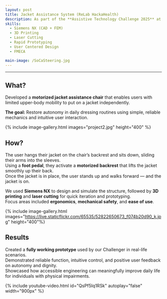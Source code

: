 ```yaml
---
layout: post  
title: Jacket Assistance System (ReLab HackaHealth)  
description: As part of the **Assistive Technology Challenge 2025** at **ReLab ETH Zürich**, our team developed a jacket assistance chair for a Challenger with upper-body mobility impairments. The system uses a motorized backrest and foot pedal interface to allow users to independently put on a jacket, eliminating the need for caregiver support. I was the **Technical Lead** on this project, responsible for the mechanical design and prototyping using Siemens NX, 3D printing, and hands-on iteration.  
skills:
  - Siemens NX (CAD + FEM)
  - 3D Printing
  - Laser Cutting
  - Rapid Prototyping
  - User Centered Design
  - FMECA

main-image: /SoCaSteering.jpg
---
```


---
## What?
Developed a **motorized jacket assistance chair** that enables users with limited upper-body mobility to put on a jacket independently.

**The goal:** Restore autonomy in daily dressing routines using simple, reliable mechanics and intuitive user interaction.

{% include image-gallery.html images="project2.jpg" height="400" %}

## How?
The user hangs their jacket on the chair’s backrest and sits down, sliding their arms into the sleeves.  
Using a **foot pedal**, they activate a **motorized backrest** that lifts the jacket smoothly up their back.  
Once the jacket is in place, the user stands up and walks forward — and the jacket is on.

We used **Siemens NX** to design and simulate the structure, followed by **3D printing** and **laser cutting** for quick iteration and prototyping.  
Focus areas included **ergonomics**, **mechanical safety**, and **ease of use**.

{% include image-gallery.html images="https://live.staticflickr.com/65535/52822650673_f074b20d90_k.jpg" height="400"%}  

## Results
Created a **fully working prototype** used by our Challenger in real-life scenarios.  
Demonstrated reliable function, intuitive control, and positive user feedback on autonomy and dignity.  
Showcased how accessible engineering can meaningfully improve daily life for individuals with physical impairments.

{% include youtube-video.html id="QsPf5Iq1RSk" autoplay="false" width="900px" %}  
